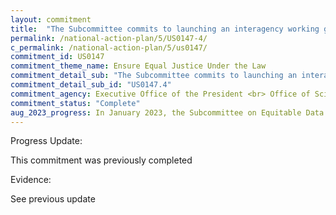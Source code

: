 ```yaml
---
layout: commitment
title:  "The Subcommittee commits to launching an interagency working group on Criminal Justice Statistics with representatives from relevant offices across the Federal Government. To inform that report, the Working Group will launch a 60- day comment period and host a series of listening sessions to solicit input from members of the public across the nation."
permalink: /national-action-plan/5/US0147-4/
c_permalink: /national-action-plan/5/us0147/
commitment_id: US0147
commitment_theme_name: Ensure Equal Justice Under the Law
commitment_detail_sub: "The Subcommittee commits to launching an interagency working group on Criminal Justice Statistics with representatives from relevant offices across the Federal Government. To inform that report, the Working Group will launch a 60- day comment period and host a series of listening sessions to solicit input from members of the public across the nation."
commitment_detail_sub_id: "US0147.4"
commitment_agency: Executive Office of the President <br> Office of Science and Technology Policy
commitment_status: "Complete"
aug_2023_progress: In January 2023, the Subcommittee on Equitable Data established the Criminal Justice Statistics Interagency Working Group.<br><br><a href="https://www.whitehouse.gov/wp-content/uploads/2023/05/NSTC-Equity-and-Law-Enforcement-Data.pdf">https://www.whitehouse.gov/wp-content/uploads/2023/05/NSTC-Equity-and-Law-Enforcement-Data.pdf</a>
---
```

Progress Update: 

This commitment was previously completed

Evidence: 

See previous update